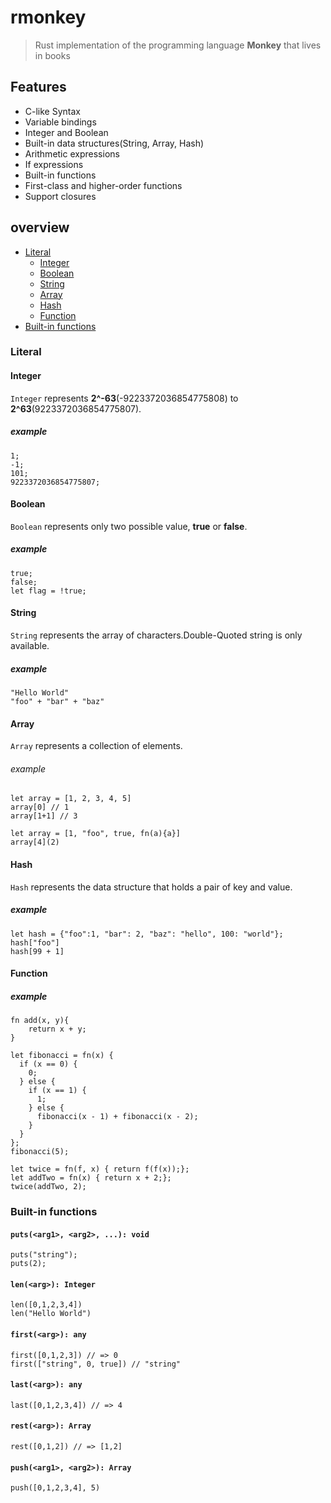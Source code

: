 # rmonkey
> Rust implementation of the programming language **Monkey** that lives in books

## Features
- C-like Syntax
- Variable bindings
- Integer and Boolean
- Built-in data structures(String, Array, Hash)
- Arithmetic expressions
- If expressions
- Built-in functions
- First-class and higher-order functions
- Support closures

## overview
- [Literal](#Literal)
    - [Integer](#Integer)
    - [Boolean](#Boolean)
    - [String](#String)
    - [Array](#Array)
    - [Hash](#Hash)
    - [Function](#Function)
- [Built-in functions](#built-in-functions)

### Literal

#### Integer
`Integer` represents **2^-63**(-9223372036854775808) to **2^63**(9223372036854775807).
##### example
```
1;
-1;
101;
9223372036854775807;
```

#### Boolean
`Boolean` represents only two possible value, **true** or **false**.
##### example
```
true;
false;
let flag = !true;
```

#### String
`String` represents the array of characters.Double-Quoted string is only available.
##### example
```
"Hello World"
"foo" + "bar" + "baz"
```

#### Array
`Array` represents a collection of elements.
###### example
```
let array = [1, 2, 3, 4, 5]
array[0] // 1
array[1+1] // 3
```
```
let array = [1, "foo", true, fn(a){a}]
array[4](2)
```

#### Hash
`Hash` represents the data structure that holds a pair of key and value.
##### example
```
let hash = {"foo":1, "bar": 2, "baz": "hello", 100: "world"};
hash["foo"]
hash[99 + 1]
```
#### Function
##### example
```
fn add(x, y){
    return x + y;
}
```
```
let fibonacci = fn(x) {
  if (x == 0) {
    0;
  } else {
    if (x == 1) {
      1;
    } else {
      fibonacci(x - 1) + fibonacci(x - 2);
    }
  }
};
fibonacci(5);
```
```
let twice = fn(f, x) { return f(f(x));};
let addTwo = fn(x) { return x + 2;};
twice(addTwo, 2);
```

### Built-in functions
#### `puts(<arg1>, <arg2>, ...): void`
```
puts("string");
puts(2);
```
#### `len(<arg>): Integer`
```
len([0,1,2,3,4])
len("Hello World")
```
#### `first(<arg>): any`
```
first([0,1,2,3]) // => 0
first(["string", 0, true]) // "string"
```
#### `last(<arg>): any`
```
last([0,1,2,3,4]) // => 4
```
#### `rest(<arg>): Array`
```
rest([0,1,2]) // => [1,2]
```
#### `push(<arg1>, <arg2>): Array`
```
push([0,1,2,3,4], 5)
```
